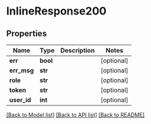 # InlineResponse200

## Properties
Name | Type | Description | Notes
------------ | ------------- | ------------- | -------------
**err** | **bool** |  | [optional] 
**err_msg** | **str** |  | [optional] 
**role** | **str** |  | [optional] 
**token** | **str** |  | [optional] 
**user_id** | **int** |  | [optional] 

[[Back to Model list]](../README.md#documentation-for-models) [[Back to API list]](../README.md#documentation-for-api-endpoints) [[Back to README]](../README.md)

